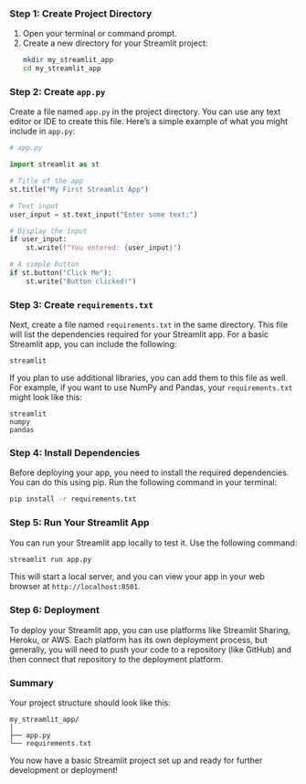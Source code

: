 ### Step 1: Create Project Directory

1. Open your terminal or command prompt.
2. Create a new directory for your Streamlit project:
   ```bash
   mkdir my_streamlit_app
   cd my_streamlit_app
   ```

### Step 2: Create `app.py`

Create a file named `app.py` in the project directory. You can use any text editor or IDE to create this file. Here’s a simple example of what you might include in `app.py`:

```python
# app.py

import streamlit as st

# Title of the app
st.title("My First Streamlit App")

# Text input
user_input = st.text_input("Enter some text:")

# Display the input
if user_input:
    st.write(f"You entered: {user_input}")

# A simple button
if st.button("Click Me"):
    st.write("Button clicked!")
```

### Step 3: Create `requirements.txt`

Next, create a file named `requirements.txt` in the same directory. This file will list the dependencies required for your Streamlit app. For a basic Streamlit app, you can include the following:

```
streamlit
```

If you plan to use additional libraries, you can add them to this file as well. For example, if you want to use NumPy and Pandas, your `requirements.txt` might look like this:

```
streamlit
numpy
pandas
```

### Step 4: Install Dependencies

Before deploying your app, you need to install the required dependencies. You can do this using pip. Run the following command in your terminal:

```bash
pip install -r requirements.txt
```

### Step 5: Run Your Streamlit App

You can run your Streamlit app locally to test it. Use the following command:

```bash
streamlit run app.py
```

This will start a local server, and you can view your app in your web browser at `http://localhost:8501`.

### Step 6: Deployment

To deploy your Streamlit app, you can use platforms like Streamlit Sharing, Heroku, or AWS. Each platform has its own deployment process, but generally, you will need to push your code to a repository (like GitHub) and then connect that repository to the deployment platform.

### Summary

Your project structure should look like this:

```
my_streamlit_app/
│
├── app.py
└── requirements.txt
```

You now have a basic Streamlit project set up and ready for further development or deployment!